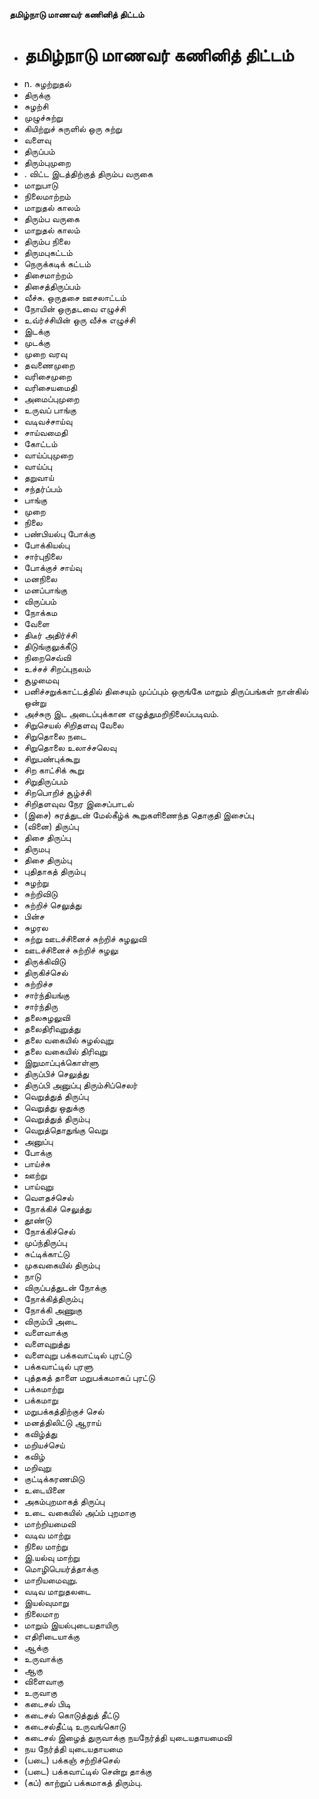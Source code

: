 **தமிழ்நாடு மாணவர் கணினித் திட்டம்**
- # தமிழ்நாடு மாணவர் கணினித் திட்டம்
- n. சுழற்றுதல்
- திருக்கு
- சுழற்சி
- முழுச்சுற்று
- கியிற்றுச் சுருளில் ஒரு சுற்று
- வளைவு
- திருப்பம்
- திரும்புமுறை
- . விட்ட இடத்திற்குத் திரும்ப வருகை
- மாறுபாடு
- நிலைமாற்றம்
- மாறுதல் காலம்
- திரும்ப வருகை
-  மாறுதல் காலம்
- திரும்ப நிலை
-  திருமபுகட்டம்
- நெருக்கடிக் கட்டம்
- திசைமாற்றம்
- திசைத்திருப்பம்
- வீச்சு. ஒருதசை ஊசலாட்டம்
- நோயின் ஒருதடவை எழுச்சி
- உவ்ர்ச்சியின் ஒரு வீச்சு எழுச்சி
- இடக்கு
- முடக்கு
- முறை வரவு
- தவணைமுறை
- வரிசைமுறை
- வரிசையமைதி
- அமைப்புமுறை
- உருவப் பாங்கு
- வடிவச்சாய்வு
- சாய்வமைதி
- கோட்டம்
- வாய்ப்புமுறை
- வாய்ப்பு
- தறுவாய்
- சந்தர்ப்பம்
- பாங்கு
- முறை
- நிலை
- பண்பியல்பு போக்கு
- போக்கியல்பு
- சார்புநிலை
- போக்குச் சாய்வு
- மனநிலை
- மனப்பாங்கு
- விருப்பம்
- நோக்கம
- வேளை
- திடீர் அதிர்ச்சி
- திடுங்குலுக்கீடு
- நிறைசெவ்வி
- உச்சச் சிறப்புநலம்
- சூழமைவு
- பனிச்சறுக்காட்டத்தில் திசையும் முப்ப்பும் ஒருங்கே மாறும் திருப்பங்கள் நான்கில் ஒன்று
- அச்சுரு இட அடைப்புக்கான எழுத்துமறிநிலைப்படிவம்.
- சிறுசெயல் சிறிதளவு வேலை
- சிறுதொலை நடை
- சிறுதொலை உலாச்சலெவு
- சிறுபண்புக்கூறு
- சிற காட்சிக் கூறு
- சிறுதிருப்பம்
- சிறபொறிச் சூழ்ச்சி
- சிறிதளவுவ நேர இசைப்பாடல்
- (இசை) சுரத்துடன் மேல்கீழ்க் கூறுகளிணைந்த தொகுதி இசைப்பு
- (வினை) திருப்பு
- திசை திருப்பு
- திருமபு
- திசை திரும்பு
- புதிதாகத் திரும்பு
- சுழற்று
- சுற்றிவிடு
- சுற்றிச் செலுத்து
- பின்ச
- சுழரல
- சுற்று ஊடச்சினைச் சுற்றிச் சுழலுவி
- ஊடச்சினைச் சுற்றிச் சுழலு
- திருக்கிவிடு
- திருகிச்செல்
- சுற்றிச்ச
- சார்ந்தியங்கு
- சார்ந்திரு
- தலைசுழலுவி
- தலைதிரிவுறுத்து
- தலை வகையில் சுழல்வுறு
- தலை வகையில் திரிவுறு
- இறுமாப்புக்கொள்ளு
- திருப்பிச் செலுத்து
- திருப்பி அனுப்பு திரும்சிப்செலர்
- வெறுத்துத் திருப்பு
- வெறுத்து ஒதுக்கு
- வெறுத்துத் திரும்பு
- வெறுத்தொதுங்கு வெறு
- அனுப்பு
- போக்கு
- பாய்ச்சு
- ஊற்று
- பாய்வுறு
- வௌதச்செல்
- நோக்கிச் செலுத்து
- தூண்டு
- நோக்கிச்செல்
- முப்ந்திருப்பு
- சுட்டிக்காட்டு
- முகவகையில் திரும்பு
- நாடு
- விருப்பத்துடன் நோக்கு
- நோக்கித்திரும்பு
- நோக்கி அணுகு
- விரும்பி அடை
- வளைவாக்கு
- வளைவுறுத்து
- வளைவுறு பக்கவாட்டில் புரட்டு
- பக்கவாட்டில் புரளு
- புத்தகத் தாளை மறுபக்கமாகப் புரட்டு
-  பக்கமாற்று
- பக்கமாறு
- மறுபக்கத்திற்குச் செல்
- மனத்திலிட்டு ஆராய்
- கவிழ்த்து
- மறியச்செய்
- கவிழ்
- மறிவுறு
- குட்டிக்கரணமிடு
- உடையினை
- அகம்புறமாகத் திருப்பு
- உடை வகையில் அப்ம் புறமாகு
- மாற்றியமைவி
- வடிவ மாற்று
- நிலை மாற்று
- இ.யல்வு மாற்று
- மொழிபெயர்த்தாக்கு
- மாறியமைவுறு.
- வடிவ மாறுதலடை
- இயல்வுமாறு
- நிலைமாற
- மாறும் இயல்புடையதாயிரு
- எதிரிடையாக்கு
- ஆக்கு
- உருவாக்கு
- ஆகு
- விளைவாகு
- உருவாகு
- கடைசல் பிடி
- கடைசல் கொடுத்துத் தீட்டு
- கடைசல்தீட்டி உருவங்கொடு
- கடைசல் இழைத் துருவாக்கு நயநேர்த்தி யுடையதாயமைவி
- நய நேர்த்தி யுடையதாயமை
- (படை) பக்கஞ் சற்றிச்செல்
- (படை) பக்கவாட்டில் சென்று தாக்கு
- (கப்) காற்றுப் பக்கமாகத் திரும்பு.

